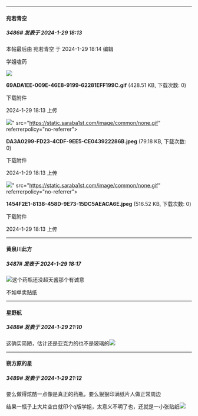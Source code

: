 
*****

####  宛若青空  
##### 3486#       发表于 2024-1-29 18:13

 本帖最后由 宛若青空 于 2024-1-29 18:14 编辑 

学姐嗑药

<img src="https://img.saraba1st.com/forum/202401/29/181322zo5m8yxu8uv88umx.gif" referrerpolicy="no-referrer">

<strong>69ADA1EE-009E-46E8-9199-62281EFF199C.gif</strong> (428.51 KB, 下载次数: 0)

下载附件

2024-1-29 18:13 上传

<img src="https://img.saraba1st.com/forum/202401/29/181322unaqgk9zgcdnk0u8.jpeg" referrerpolicy="no-referrer">" src="https://static.saraba1st.com/image/common/none.gif" referrerpolicy="no-referrer">

<strong>DA3A0299-FD23-4CDF-9EE5-CE043922286B.jpeg</strong> (79.18 KB, 下载次数: 0)

下载附件

2024-1-29 18:13 上传

<img src="https://img.saraba1st.com/forum/202401/29/181323oloccol5pcdpeca8.jpeg" referrerpolicy="no-referrer">" src="https://static.saraba1st.com/image/common/none.gif" referrerpolicy="no-referrer">

<strong>1454F2E1-8138-458D-9E73-15DC5AEACA6E.jpeg</strong> (516.52 KB, 下载次数: 0)

下载附件

2024-1-29 18:13 上传

*****

####  黄泉川此方  
##### 3487#       发表于 2024-1-29 18:17

<img src="https://static.saraba1st.com/image/smiley/face2017/067.png" referrerpolicy="no-referrer">这个药瓶还没超天酱那个有诚意

不如单卖贴纸


*****

####  星野航  
##### 3488#       发表于 2024-1-29 21:10

这确实简陋，估计还是亚克力的也不是玻璃的<img src="https://static.saraba1st.com/image/smiley/face2017/067.png" referrerpolicy="no-referrer">

*****

####  朔方原的星  
##### 3489#       发表于 2024-1-29 21:12

要么做得炫酷一点像是真正的药瓶，要么狠狠印满纸片人做正常周边

结果一瓶子上大片空白就印个q版学姐，太意义不明了也，还就是一小张贴纸<img src="https://static.saraba1st.com/image/smiley/face2017/067.png" referrerpolicy="no-referrer">

